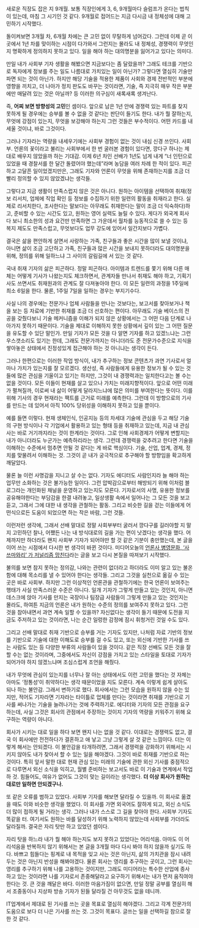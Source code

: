 새로운 직장도 잡은 지 9개월. 보통 직장인에게 3, 6, 9개월마다 슬럼프가 온다는 법칙이 있는데, 마침 그 시기인 것 같다. 9개월로 접어드는 지금 다시금 내 정체성에 대해 고민하기 시작했다.

돌이켜보면 3개월 차, 6개월 차에는 큰 고민 없이 무탈하게 넘어갔다. 그런데 이제 곧 이곳에서 1년 차를 맞이하는 시점이 다가와서 그런지는 몰라도 내 정체성, 경쟁력이 무엇인지 명확하게 정의하지 못하고 있다. 일을 해야 하는 대의명분을 잃어가고 있다는 의미다.

만일 내가 사회부 기자 생활을 해봤으면 지금보다는 좀 달랐을까? 그래도 테크를 기반으로 독자에게 정보를 주는 일도 나름대로 가치있는 일이 아닌가? 그렇다면 열심히 기술만 파면 되는 것이 아닌가. 하지만 해당 기술을 적용한 제품이 사회와 경제 전반적인 부분에 영향을 끼치고, 더 나아가 정치 판도도 바꾸는 것이라면, 기술, 즉 지극히 매우 작은 부분에만 매달려 있는 것은 아닐까? 등 이러한 의구심이 새록새록 생겨난다.

즉, **어찌 보면 방향성의 고민**인 셈이다. 앞으로 남은 1년 안에 경쟁력 있는 파트를 찾지 못하게 될 경우에는 승부를 볼 수 없을 것 같다는 판단이 들기도 한다. 내가 뭘 잘하는지, 무엇에 강점이 있는지, 무엇을 보강해야 하는지 그런 것들은 부수적이다. 어떤 카드를 내세울 것이냐, 바로 그것이다.

그러나 기자라는 역량을 내세우기에는 사회부 경험이 없는 것이 내심 신경 쓰인다. 사회부. 언론의 꽃이라고 불리는 사회부에서 한 번 굴러본 경험이 있다면, 깡다구 하나는 제대로 배우지 않았을까 하는 기대감. 이제 6년 차인 선배가 1년도 넘게 내게 “너 인턴으로 있었을 때 경찰서를 한 달간 돌렸어야 했는데”라며 농담을 여러 차례 한 적이 있다. 피곤하고 고달픈 일이었겠지만은, 그래도 기자와 언론이 무엇을 위해 존재하는지를 조금 더 빨리 정의할 수 있지 않았겠냐는 생각들.

그렇다고 지금 생활이 만족스럽지 않은 것은 아니다. 원하는 아이템을 선택하여 취재(정보 리서치, 업체에 직업 확인 등 정보를 수집하기 위한 일련의 활동을 취재라고 한다. 실제로 리서치한다, 조사한다는 말보다는 아무래도 취재한다는 말이 조금 더 익숙하다)하고, 준비할 수 있는 시간도 있고, 원하는 영어 실력도 늘릴 수 있다. 게다가 외국계 회사다 보니 최소한의 성과 요건만 만족하면 그 가운데서 월차를 능동적으로 쓸 수 있는 등 복지 제도도 만족스럽고, 무엇보다도 업무 강도에 있어서 일간지보다 가볍다.

결국은 삶을 편안하게 살면서 사랑하는 가족, 친구들과 좋은 시간을 많이 보낼 것이냐, 아니면 삶이 조금 고단하고 가족, 친구들과 많은 시간을 보내지 못하더라도 대의명분을 위해, 정의를 위해 일하느냐 그 사이의 갈림길에 서 있는 것 같다.

국내 취재 기자의 삶은 피곤하다. 정말 피곤하다. 아이템과 트렌드를 쫓기 위해 다른 매체는 어떻게 기사가 나왔는지도 체크하면서, 관계자들 만나서 취재도 해야 하고, 기획기사도 쓰면서도 취재원과의 관계도 잘 다져놓아야 한다. 이 모든 일련의 과정을 1주일에 최소 6일을 한다. 물론, 1주일 7일을 일하는 경우는 부지기수다.

사실 나의 경우에는 전문가나 업체 사람들을 만나는 것보다는, 보고서를 찾아보거나 책을 보는 등 자료에 기반한 취재를 조금 더 선호하는 편이다. 아무래도 기술 베이스의 전공을 갖췄다보니 기술 메커니즘을 이해가 되지 않은 상황에서는 그 어떤 다음 단계로 나아가지 못하기 때문이다. 기술을 제대로 이해하지 못한 상황에서 깊이 있는 그 어떤 질문을 유도할 수 있단 말인가. 만일 기자가 모든 것을 다 알면 기자를 하고 있겠느냐는 그런 우스갯소리도 있기는 한데, 그래도 전문가까지는 아니더라도 준 전문가수준으로 지식을 쌓아놓은 상태에서 진정성있게 접근해야 하는 것 아니냐는 생각이 든다.

그러나 한편으로는 이러한 작업 방식이, 내가 추구하는 정보 콘텐츠가 과연 기사로서 얼마나 가치가 있는지를 잘 모르겠다. 생산성, 즉 사람들에게 유용한 정보가 될 수 있는 것들에 많은 관심을 기울이고 있기는 하지만, 그것이 내 경쟁력과는 일치한다고는 볼 수는 없을 것이다. 모든 이들이 현재를 살고 있으나 가치는 미래지향적이다. 앞으로 어떤 미래가 펼쳐질까, 이로써 내 삶이 어떻게 달라지느냐에 많은 의미를 부여한다는 뜻이다. 이를 위해 기사의 경우 현재라는 팩트를 근거로 미래를 예측한다. 그런데 이 방향으로의 기사를 만드는 데 있어서 아직 100% 당위성을 이해하지 못하고 있을 뿐이다.

예를 들면 이렇다. 현재 생체인식, 인공지능 등의 차세대 기술에 관심을 두고 해당 기술의 구현 방식이나 각 기업에서 활용하고 있는 형태 등을 취재하고 있는데, 지금 내 관심사는 바로 거기까지라는 것이 한계라는 것이다. 그로 인해 사회경제가 어떻게 변할지는 내가 아니더라도 누군가는 예측하리라는 생각. 그런데 경쟁력을 갖추려고 한다면 기술을 이해하는 수준에서 멈추면 안될 것 같다는 게 바로 핵심이다. 기술, 산업, 업계, 경제, 정치를 맞물려서 이해하는 것. 그것이 곧 내가 궁극적으로 추구해야 할 방향임을 확고하게 깨달았다.

물론 늘 이런 사명감을 지니고 살 수는 없다. 기자도 에디터도 사람인지라 늘 해야 하는 업무만 소화하는 것은 불가능한 일이다. 그런 압박감으로부터 해방되기 위해 이처럼 블로그라는 개인화된 채널을 운영하고 있는지도 모른다. 기자로서의 사명, 유용한 정보를 공유해야한다는 부담감을 한결 내려놓고, 일상생활 속에서 일어나는 그 모든 것을 보고 듣고, 그래서 그에 대한 내 생각을 관철하는 활동. 그리고 비슷한 길을 걷는 이들에게 어떤식으로든 도움이 되었으면 하는 작은 바람, 그런 것들.

이런저런 생각에, 그래서 선배 말대로 정말 사회부부터 굴러서 깡다구를 길러야할 지 말지 고민하던 찰나, 어쨌든 나는 내 방식대로의 길을 가는 편이 낫겠다는 생각을 했다. 어제까지만 하더라도 왠지 사회부 기자가 되어야만 할 것 같은 기분이 충만했는데, 본 글을 이어 쓰는 시점에서 다시한 번 생각이 바뀐 것이다. 미디어오늘의 [언론사 병영문화, ‘사쓰마와리’ 가 저널리즘 망친다](http://www.mediatoday.co.kr/news/articleView.html?idxno=121629)라는 글을 보고 다시 본질을 따져보기 시작했다.

불의를 보면 참지 못하는 정의감, 나와는 관련이 없더라고 하더라도 이미 알고 있는 불온함에 대해 목소리를 낼 수 있어야 한다는 생각들. 그리고 그것을 실천으로 옮길 수 있는 곳은 바로 사회부. 하지만 그런 이상적인 언론관을 관철하기에는 한국 언론이 보여주는 행태가 사실 만족스러운 수준은 아니다. 일개 기자가 그렇게 만들고 있는 것인지, 아니면 데스크에 앉아 기사를 만지는 국장이나 팀장급 사람들이 그렇게 만들고 있는 것인지는 몰라도, 하여튼 지금의 언론은 내가 원하는 수준의 정의를 보여주지 못하고 있다. 그런 것을 참아내면서 과연 계속 일할 수 있을까? 자신없다는 생각이 들기 때문에 도전을 지금도 주저하고 있는 것이라면, 나는 순간 일렁한 감정에 잠시 휘청거린 것일 수도 있다.

그리고 선배 말대로 취재 기반으로 승부를 거는 기자도 있지만, 나처럼 자료 기반의 정보를 기반으로 기술에 대한 이해도로 승부를 걸 수도 있고, 또는 외신에 기반한 기사를 쓰는 사람도 있는 등 다양한 부류의 사람들이 있을 것이다. 같은 직장 선배도 모든 것을 잘 할 수는 없는 것이라며, 그중에서도 자신이 강점을 가지고 있는 스타일을 토대로 기자가 되어가야 하지 않겠느냐며 조심스럽게 조언을 해줬다.

내가 무엇에 관심이 있는지를 너무나 잘 아는 상태에서도 이런 고민을 했다는 것 자체는 아마도 ‘정통성’이 취약하다는 생각 때문이었을 지도 모른다. 계속 이렇게 쉽게 살아도 되나 하는 불안감. 그래서 변하기로 했다. 회사에서는 그런 모습을 원하지 않을 수는 있지만, 적어도 기자라면 기자라는 타이틀로 업체를 만다는 것이라면 취재를 기반으로 기사를 써나가는 기술을 늘려나가는 것에 주력하기로. 에디터와 기자의 모든 관점을 요구하는데, 사실 그것은 회사의 관점에서 주장하는 것이지 기자의 역량을 키워주기 위해 요구하는 역량이 아니다.

회사가 시키는 대로 일을 하다 보면 왠지 나는 없을 것 같다. 이대로는 경쟁력도 없고, 결국 이 회사에만 전전하다가 결혼하고 애 낳고 그냥 그렇게 살 것 같은 느낌이다. 더는 이렇게 해서는 안되겠다. 이 불안감을 타개하려면, 그래서 경쟁력을 강화하기 위해서는 시키지 않아도 내가 찾아서 할 수 있는 일을 해야겠다. 그것이 바로 취재를 기반으로 하는 것이다. 특히 앞서 말한 대로 현재 관심 있는 미래의 기술에 관한 외신 기사를 중점적으로 다루면서 외신 소식을 익히고, 월별 준비하는 보고서도 바로 이 기술과 연계에서 작업하 것. 힘들어도, 여유가 없어도 그것이 맞는 길이라는 생각했다. **더 이상 회사가 원하는대로만 일하면 안되겠구나.**

또 같은 오류를 범하고 있었다. 사회부 기자를 해보면 달라질 수 있을까. 이 회사로 옮겼을 때도 이와 비슷한 생각을 했었다. 이 회사를 가면 외국어도 잘하게 되고, 외신 소식도 더 많이 접하게 될 거라는 생각. 그러나 내가 스스로 그 길을 찾아야 한다. 사회부 기자도 똑같을 터. 여기서도 원하는 바를 달성하기 위해 노력하지 않았는데 사회부를 가더라도 달라질까. 결국은 자리 탓만 하고 있었던 셈이다.

자리 탓을 하느라 내가 뭘 해야 하는지도 보지 못하고 있었다는 어리석음. 아마도 이 어리석음을 반복하지 않기 위해서는 본 글을 3개월 마다 다시 봐야 하지 않을까 싶기도 하다. 바쁘고 힘들다는 핑계로 내 목적을 잊고 사는 것은 아닌지, 삶의 가치관을 잠시 내려두는 것은 아닌지 반성을 해봐야겠다. 물론 회사는 영리를 추구하는 곳이고, 그런 회사는 영리를 추구하기 위해 나를 고용하는 것이지만, 그래도 미디어라는 특수한 산업에 종사하고 있는 것이라면 나를 기자로서 존중해달라고 요구하기 위해서는 내가 먼저 움직여야 한다는 것. 큰 것을 깨달은 바다. 이러한 마음가짐이 없으면, 만일 정말 공부를 열심히 해서 조중동이나 지상파 방송 기자가 된들 달라질 건 아무것도 없을 테니까.

IT업계에서 제대로 된 기사를 쓰는 곳을 목표로 열심히 해야겠다. 그리고 각계 전문가의 도움으로 보다 더 나은 기사를 쓰는 것. 그것이 목표다. 글쓰는 일을 선택하길 참으로 잘한 것 같다.
